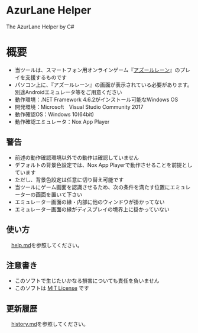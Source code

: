 # AzurLane Helper
The AzurLane Helper by C#

# 概要
- 当ツールは、スマートフォン用オンラインゲーム『[アズールレーン](http://www.azurlane.jp)』のプレイを支援するものです
- パソコン上に、『アズールレーン』の画面が表示されている必要があります。別途Androidエミュレータ等をご用意ください
- 動作環境：.NET Framework 4.6.2がインストール可能なWindows OS
- 開発環境：Microsoft　Visual Studio Community 2017
- 動作確認OS：Windows 10(64bit)
- 動作確認エミュレータ：Nox App Player

## 警告
- 前述の動作確認環境以外での動作は確認していません
- デフォルトの背景色設定では、Nox App Playerで動作させることを前提としています
 - ただし、背景色設定は任意に切り替え可能です
- 当ツールにゲーム画面を認識させるため、次の条件を満たす位置にエミュレーターの画面を置いて下さい
 - エミュレーター画面の縁・内部に他のウィンドウが掛かってない
 - エミュレーター画面の縁がディスプレイの境界上に掛かっていない

## 使い方
　[help.md](./help/help.md)を参照してください。

## 注意書き
- このソフトで生じたいかなる損害についても責任を負いません
- このソフトは [MIT License](https://ja.osdn.net/projects/opensource/wiki/licenses%2FMIT_license) です

## 更新履歴
　[history.md](./help/history.md)を参照してください。
